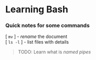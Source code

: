 # Learning Bash
### Quick notes for some commands

[ `mv` ] - _rename_ the document  
[ `ls -l` ] - list files with details  

> TODO: Learn what is _named pipes_
